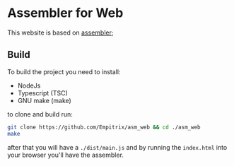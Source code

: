 # Assembler for Web
This website is based on [assembler](https://github.com/empitrix/assembler);

## Build

To build the project you need to install:
- NodeJs 
- Typescript (TSC) 
- GNU make (make)

to clone and build run:
```bash
git clone https://github.com/Empitrix/asm_web && cd ./asm_web
make
```

after that you will have a `./dist/main.js` and by running the `index.html` into your browser you'll have the assembler.

